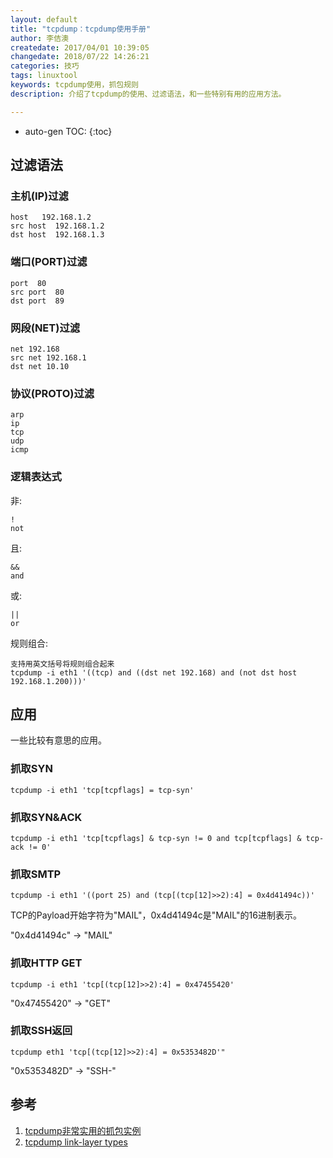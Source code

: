 ```yaml
---
layout: default
title: "tcpdump：tcpdump使用手册"
author: 李佶澳
createdate: 2017/04/01 10:39:05
changedate: 2018/07/22 14:26:21
categories: 技巧
tags: linuxtool
keywords: tcpdump使用，抓包规则
description: 介绍了tcpdump的使用、过滤语法，和一些特别有用的应用方法。

---
```


* auto-gen TOC:
{:toc}

## 过滤语法

### 主机(IP)过滤

	host   192.168.1.2
	src host  192.168.1.2
	dst host  192.168.1.3

### 端口(PORT)过滤

	port  80
	src port  80
	dst port  89

### 网段(NET)过滤

	net 192.168
	src net 192.168.1
	dst net 10.10

### 协议(PROTO)过滤

	arp
	ip
	tcp
	udp
	icmp

### 逻辑表达式

非:

	!
	not

且:

	&&
	and

或:

	||
	or

规则组合:

	支持用英文括号将规则组合起来
	tcpdump -i eth1 '((tcp) and ((dst net 192.168) and (not dst host 192.168.1.200)))'

## 应用

一些比较有意思的应用。

### 抓取SYN

	tcpdump -i eth1 'tcp[tcpflags] = tcp-syn'

### 抓取SYN&ACK

	tcpdump -i eth1 'tcp[tcpflags] & tcp-syn != 0 and tcp[tcpflags] & tcp-ack != 0'

### 抓取SMTP

	tcpdump -i eth1 '((port 25) and (tcp[(tcp[12]>>2):4] = 0x4d41494c))'

TCP的Payload开始字符为"MAIL"，0x4d41494c是"MAIL"的16进制表示。

"0x4d41494c" -> "MAIL"

### 抓取HTTP GET

	tcpdump -i eth1 'tcp[(tcp[12]>>2):4] = 0x47455420'

"0x47455420" -> "GET" 

### 抓取SSH返回

	tcpdump eth1 'tcp[(tcp[12]>>2):4] = 0x5353482D'"

"0x5353482D" -> "SSH-"

## 参考

1. [tcpdump非常实用的抓包实例][1]
2. [tcpdump link-layer types][2]


[1]: http://blog.csdn.net/nanyun2010/article/details/23445223  "tcpdump非常实用的抓包实例" 
[2]: http://www.tcpdump.org/linktypes.html "tcpdump linktypes"
